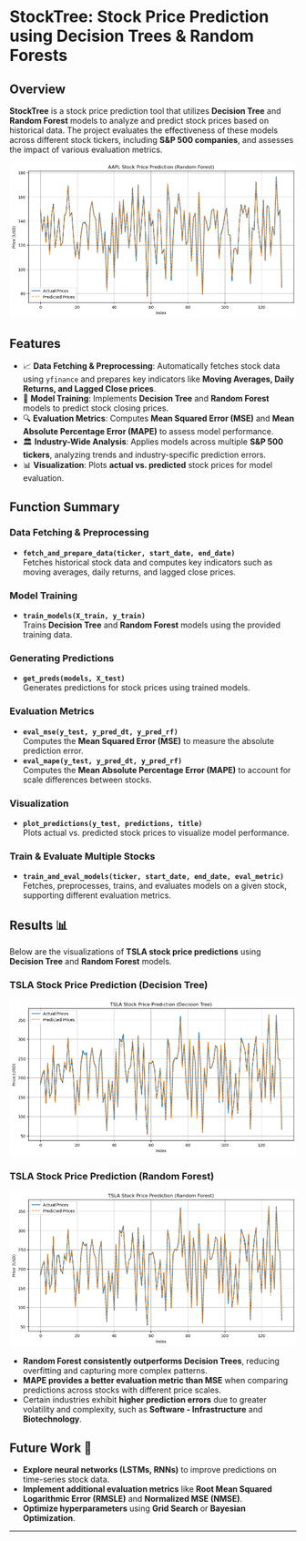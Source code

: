 # StockTree: Stock Price Prediction using Decision Trees & Random Forests

## Overview

**StockTree** is a stock price prediction tool that utilizes **Decision Tree** and **Random Forest** models to analyze and predict stock prices based on historical data. The project evaluates the effectiveness of these models across different stock tickers, including **S&P 500 companies**, and assesses the impact of various evaluation metrics.

![AAPL Random Forest](imgs/aapl_rf.png)

## Features

- 📈 **Data Fetching & Preprocessing**: Automatically fetches stock data using `yfinance` and prepares key indicators like **Moving Averages, Daily Returns, and Lagged Close prices**.
- 🤖 **Model Training**: Implements **Decision Tree** and **Random Forest** models to predict stock closing prices.
- 🔍 **Evaluation Metrics**: Computes **Mean Squared Error (MSE)** and **Mean Absolute Percentage Error (MAPE)** to assess model performance.
- 🏛 **Industry-Wide Analysis**: Applies models across multiple **S&P 500 tickers**, analyzing trends and industry-specific prediction errors.
- 📊 **Visualization**: Plots **actual vs. predicted** stock prices for model evaluation.

## Function Summary

### **Data Fetching & Preprocessing**
- **`fetch_and_prepare_data(ticker, start_date, end_date)`**  
  Fetches historical stock data and computes key indicators such as moving averages, daily returns, and lagged close prices.

### **Model Training**
- **`train_models(X_train, y_train)`**  
  Trains **Decision Tree** and **Random Forest** models using the provided training data.

### **Generating Predictions**
- **`get_preds(models, X_test)`**  
  Generates predictions for stock prices using trained models.

### **Evaluation Metrics**
- **`eval_mse(y_test, y_pred_dt, y_pred_rf)`**  
  Computes the **Mean Squared Error (MSE)** to measure the absolute prediction error.  
- **`eval_mape(y_test, y_pred_dt, y_pred_rf)`**  
  Computes the **Mean Absolute Percentage Error (MAPE)** to account for scale differences between stocks.

### **Visualization**
- **`plot_predictions(y_test, predictions, title)`**  
  Plots actual vs. predicted stock prices to visualize model performance.

### **Train & Evaluate Multiple Stocks**
- **`train_and_eval_models(ticker, start_date, end_date, eval_metric)`**  
  Fetches, preprocesses, trains, and evaluates models on a given stock, supporting different evaluation metrics.

## Results 📊

Below are the visualizations of **TSLA stock price predictions** using **Decision Tree** and **Random Forest** models.

### **TSLA Stock Price Prediction (Decision Tree)**
![TSLA Decision Tree](imgs/tsla_dt.png)

### **TSLA Stock Price Prediction (Random Forest)**
![TSLA Random Forest](imgs/tsla_rf.png)

- **Random Forest consistently outperforms Decision Trees**, reducing overfitting and capturing more complex patterns.
- **MAPE provides a better evaluation metric than MSE** when comparing predictions across stocks with different price scales.
- Certain industries exhibit **higher prediction errors** due to greater volatility and complexity, such as **Software - Infrastructure** and **Biotechnology**.

## Future Work 🚀

- **Explore neural networks (LSTMs, RNNs)** to improve predictions on time-series stock data.
- **Implement additional evaluation metrics** like **Root Mean Squared Logarithmic Error (RMSLE)** and **Normalized MSE (NMSE)**.
- **Optimize hyperparameters** using **Grid Search** or **Bayesian Optimization**.

---
